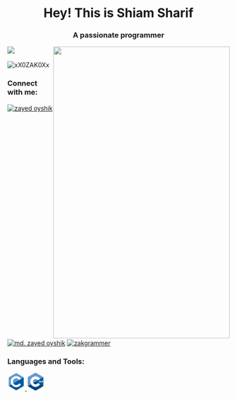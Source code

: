 <h1 align="center">Hey! This is Shiam Sharif</h1>
<h3 align="center">A passionate programmer</h3>

<!-- <img align="right" src="" width="480" height="480" frameBorder="0" class="giphy-embed" allowFullScreen></img> -->

<img align="right" src="https://i.gifer.com/origin/f1/f1c839d0b1fd57dd8ee99936bfe7ecc8_w200.webp" width=400 height=660 frameBorder="0" allowFullScreen></img>

![](https://raw.githubusercontent.com/shiamsharif/cf/main/output/light_card.svg#gh-dark-mode-only)
<!-- ![](https://raw.githubusercontent.com/shiamsharif/cf/main/output/light_card.svg) -->


<!-- <p align="left"> <a href="https://github.com/ryo-ma/github-profile-trophy"><img src="https://github-profile-trophy.vercel.app/?username=xX0ZAK0Xx" alt="xX0ZAK0Xx" /></a> </p> -->

<p align="left"> <img src="https://komarev.com/ghpvc/?username=xx0zak0xx&label=Profile%20views&color=0e75b6&style=flat" alt="xX0ZAK0Xx" /> </p>


<h3 align="left">Connect with me:</h3>
<p align="left">
<a href="https://www.linkedin.com/in/shiam-sharif-736339251/" target="blank"><img align="center" src="https://raw.githubusercontent.com/rahuldkjain/github-profile-readme-generator/master/src/images/icons/Social/linked-in-alt.svg" alt="zayed oyshik" height="30" width="40" /></a>
<a href="https://www.facebook.com/profile.php?id=100009853391200" target="blank"><img align="center" src="https://raw.githubusercontent.com/rahuldkjain/github-profile-readme-generator/master/src/images/icons/Social/facebook.svg" alt="md. zayed oyshik" height="30" width="40" /></a>
<a href="https://www.instagram.com/shiam.sharif.07/" target="blank"><img align="center" src="https://raw.githubusercontent.com/rahuldkjain/github-profile-readme-generator/master/src/images/icons/Social/instagram.svg" alt="zakgrammer" height="30" width="40" /></a>


</p>

<h3 align="left">Languages and Tools:</h3>
<p align="left"> <a href="https://www.cprogramming.com/" target="_blank" rel="noreferrer"> 
<img src="https://raw.githubusercontent.com/devicons/devicon/master/icons/c/c-original.svg" alt="c" width="40" height="40"/>
</a>
<a href="https://www.w3schools.com/cpp/" target="_blank" rel="noreferrer"> <img src="https://raw.githubusercontent.com/devicons/devicon/master/icons/cplusplus/cplusplus-original.svg" alt="cplusplus" width="40" height="40"/> </a> 
</p>

